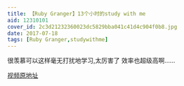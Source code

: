 ```yaml
---
title: 【Ruby Granger】13个小时的study with me
aid: 12310101
cover_id: 2c3d21232360023dc5829bba041c41d4c904f0b8.jpg
date: 2017-07-18
tags: [Ruby Granger,studywithme]
---
```

很羡慕可以这样毫无打扰地学习,太厉害了 效率也超级高啊……

[视频原地址](https://www.bilibili.com/video/av12310101/)

